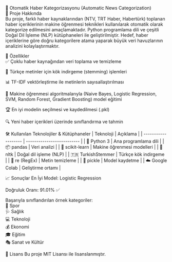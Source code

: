 📰 Otomatik Haber Kategorizasyonu (Automatic News Categorization)  
📌 Proje Hakkında  
Bu proje, farklı haber kaynaklarından (NTV, TRT Haber, Habertürk) toplanan haber içeriklerinin makine öğrenmesi teknikleri kullanılarak otomatik olarak kategorize edilmesini amaçlamaktadır.
Python programlama dili ve çeşitli Doğal Dil İşleme (NLP) kütüphaneleri ile geliştirilmiştir.
Hedef, haber içeriklerine göre doğru kategorilere atama yaparak büyük veri havuzlarının analizini kolaylaştırmaktır.

🚀 Özellikler   
✅ Çoklu haber kaynağından veri toplama ve temizleme

🧠 Türkçe metinler için kök indirgeme (stemming) işlemleri

📊 TF-IDF vektörleştirme ile metinlerin sayısallaştırılması

🤖 Makine öğrenmesi algoritmalarıyla (Naive Bayes, Logistic Regression, SVM, Random Forest, Gradient Boosting) model eğitimi

🏆 En iyi modelin seçilmesi ve kaydedilmesi (.pkl)

🔍 Yeni haber içerikleri üzerinde sınıflandırma ve tahmin

🛠️ Kullanılan Teknolojiler & Kütüphaneler
| Teknoloji           | Açıklama                   |
| ------------------- | -------------------------- |
| 🐍 Python 3         | Ana programlama dili       |
| 📦 pandas           | Veri analizi               |
| 🤖 scikit-learn     | Makine öğrenmesi modelleri |
| 🧠 nltk             | Doğal dil işleme (NLP)     |
| 🇹🇷 TurkishStemmer | Türkçe kök indirgeme       |
| 🔡 re (RegEx)       | Metin temizleme            |
| 💾 pickle           | Model kaydetme             |
| ☁️ Google Colab     | Geliştirme ortamı          |


📈 Sonuçlar
En İyi Model: Logistic Regression

Doğruluk Oranı: 91.01% ✅

Başarıyla sınıflandırılan örnek kategoriler:  
🏀 Spor       
🩺 Sağlık         
💻 Teknoloji      
💰 Ekonomi        
🎓 Eğitim       
🎭 Sanat ve Kültür        

📄 Lisans
Bu proje MIT Lisansı ile lisanslanmıştır.
